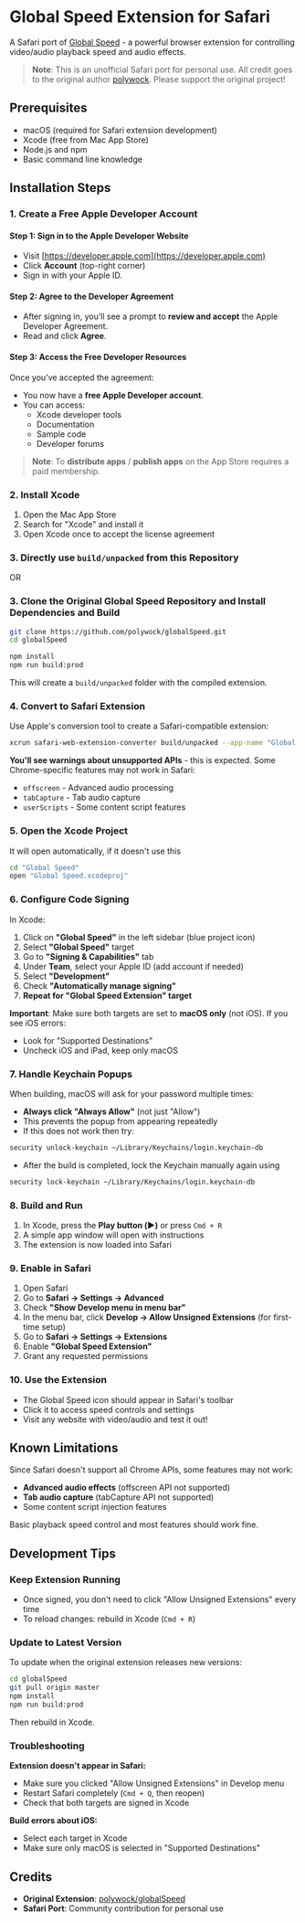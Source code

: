 # Global Speed Extension for Safari

A Safari port of [Global Speed](https://github.com/polywock/globalSpeed) - a powerful browser extension for controlling video/audio playback speed and audio effects.

> **Note**: This is an unofficial Safari port for personal use. All credit goes to the original author [polywock](https://github.com/polywock). Please support the original project!


## Prerequisites

- macOS (required for Safari extension development)
- Xcode (free from Mac App Store)
- Node.js and npm
- Basic command line knowledge

## Installation Steps

### 1. Create a Free Apple Developer Account

#### Step 1: Sign in to the Apple Developer Website
- Visit [https://developer.apple.com](https://developer.apple.com)
- Click **Account** (top-right corner)
- Sign in with your Apple ID.

#### Step 2: Agree to the Developer Agreement
- After signing in, you’ll see a prompt to **review and accept** the Apple Developer Agreement.
- Read and click **Agree**.

#### Step 3: Access the Free Developer Resources
Once you’ve accepted the agreement:
- You now have a **free Apple Developer account**.  
- You can access:
  - Xcode developer tools
  - Documentation
  - Sample code
  - Developer forums

> **Note**: To **distribute apps** / **publish apps** on the App Store requires a paid membership.


### 2. Install Xcode

1. Open the Mac App Store
2. Search for "Xcode" and install it
3. Open Xcode once to accept the license agreement

### 3. Directly use `build/unpacked` from this Repository

OR

### 3. Clone the Original Global Speed Repository and Install Dependencies and Build

```bash
git clone https://github.com/polywock/globalSpeed.git
cd globalSpeed

npm install
npm run build:prod
```

This will create a `build/unpacked` folder with the compiled extension.

### 4. Convert to Safari Extension

Use Apple's conversion tool to create a Safari-compatible extension:

```bash
xcrun safari-web-extension-converter build/unpacked --app-name "Global Speed"
```

**You'll see warnings about unsupported APIs** - this is expected. Some Chrome-specific features may not work in Safari:
- `offscreen` - Advanced audio processing
- `tabCapture` - Tab audio capture
- `userScripts` - Some content script features

### 5. Open the Xcode Project

It will open automatically, if it doesn't use this

```bash
cd "Global Speed"
open "Global Speed.xcodeproj"
```

### 6. Configure Code Signing

In Xcode:

1. Click on **"Global Speed"** in the left sidebar (blue project icon)
2. Select **"Global Speed"** target
3. Go to **"Signing & Capabilities"** tab
4. Under **Team**, select your Apple ID (add account if needed)
5. Select **"Development"**
6. Check **"Automatically manage signing"**
7. **Repeat for "Global Speed Extension" target**

**Important**: Make sure both targets are set to **macOS only** (not iOS). If you see iOS errors:
- Look for "Supported Destinations" 
- Uncheck iOS and iPad, keep only macOS

### 7. Handle Keychain Popups

When building, macOS will ask for your password multiple times:
- **Always click "Always Allow"** (not just "Allow")
- This prevents the popup from appearing repeatedly
- If this does not work then try:

```bash
security unlock-keychain ~/Library/Keychains/login.keychain-db
```
- After the build is completed, lock the Keychain manually again using 
```bash
security lock-keychain ~/Library/Keychains/login.keychain-db
```


### 8. Build and Run

1. In Xcode, press the **Play button (▶️)** or press `Cmd + R`
2. A simple app window will open with instructions
3. The extension is now loaded into Safari

### 9. Enable in Safari

1. Open Safari
2. Go to **Safari → Settings → Advanced**
3. Check **"Show Develop menu in menu bar"**
4. In the menu bar, click **Develop → Allow Unsigned Extensions** (for first-time setup)
5. Go to **Safari → Settings → Extensions**
6. Enable **"Global Speed Extension"**
7. Grant any requested permissions

### 10. Use the Extension

- The Global Speed icon should appear in Safari's toolbar
- Click it to access speed controls and settings
- Visit any website with video/audio and test it out!

## Known Limitations

Since Safari doesn't support all Chrome APIs, some features may not work:

- **Advanced audio effects** (offscreen API not supported)
- **Tab audio capture** (tabCapture API not supported)
- Some content script injection features

Basic playback speed control and most features should work fine.

## Development Tips

### Keep Extension Running

- Once signed, you don't need to click "Allow Unsigned Extensions" every time
- To reload changes: rebuild in Xcode (`Cmd + R`)

### Update to Latest Version

To update when the original extension releases new versions:

```bash
cd globalSpeed
git pull origin master
npm install
npm run build:prod
```

Then rebuild in Xcode.

### Troubleshooting

**Extension doesn't appear in Safari:**
- Make sure you clicked "Allow Unsigned Extensions" in Develop menu
- Restart Safari completely (`Cmd + Q`, then reopen)
- Check that both targets are signed in Xcode

**Build errors about iOS:**
- Select each target in Xcode
- Make sure only macOS is selected in "Supported Destinations"


## Credits

- **Original Extension**: [polywock/globalSpeed](https://github.com/polywock/globalSpeed)
- **Safari Port**: Community contribution for personal use
